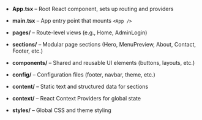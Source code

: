 - **App.tsx** – Root React component, sets up routing and providers

- **main.tsx** – App entry point that mounts `<App />`

- **pages/** – Route-level views (e.g., Home, AdminLogin)

- **sections/** – Modular page sections (Hero, MenuPreview, About, Contact, Footer, etc.)

- **components/** – Shared and reusable UI elements (buttons, layouts, etc.)

- **config/** – Configuration files (footer, navbar, theme, etc.)

- **content/** – Static text and structured data for sections

- **context/** – React Context Providers for global state

- **styles/** – Global CSS and theme styling
